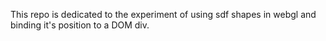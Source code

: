 This repo is dedicated to the experiment of using sdf shapes in webgl and binding it's position to a DOM div.
